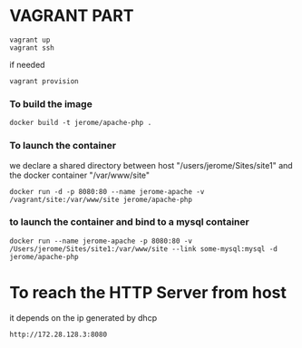 # VAGRANT PART
```
vagrant up
vagrant ssh
```

if needed
```
vagrant provision
```



### To build the image
```
docker build -t jerome/apache-php .
```

### To launch the container
we declare a shared directory between host "/users/jerome/Sites/site1" and the docker container "/var/www/site"

```
docker run -d -p 8080:80 --name jerome-apache -v /vagrant/site:/var/www/site jerome/apache-php
```

### to launch the container and bind to a mysql container
```
docker run --name jerome-apache -p 8080:80 -v /Users/jerome/Sites/site1:/var/www/site --link some-mysql:mysql -d jerome/apache-php
```

# To reach the HTTP Server from host

it depends on the ip generated by dhcp
```
http://172.28.128.3:8080
```
